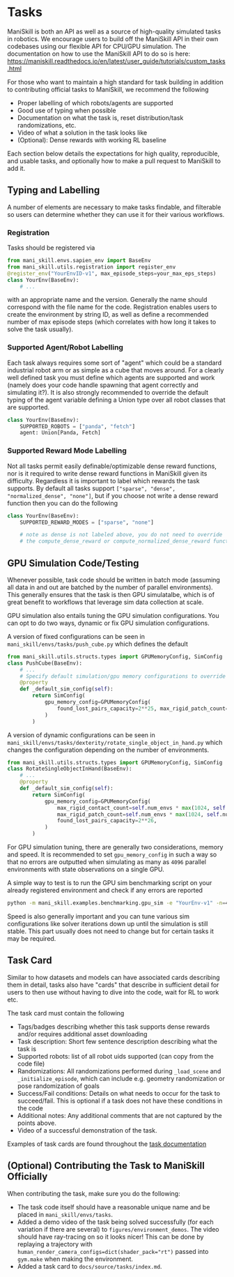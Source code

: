 # Tasks

ManiSkill is both an API as well as a source of high-quality simulated tasks in robotics. We encourage users to build off the ManiSkill API in their own codebases using our flexible API for CPU/GPU simulation. The documentation on how to use the ManiSkill API to do so is here: https://maniskill.readthedocs.io/en/latest/user_guide/tutorials/custom_tasks.html

For those who want to maintain a high standard for task building in addition to contributing official tasks to ManiSkill, we recommend the following
- Proper labelling of which robots/agents are supported
- Good use of typing when possible
- Documentation on what the task is, reset distribution/task randomizations, etc. 
- Video of what a solution in the task looks like
- (Optional): Dense rewards with working RL baseline

Each section below details the expectations for high quality, reproducible, and usable tasks, and optionally how to make a pull request to ManiSkill to add it.


## Typing and Labelling

A number of elements are necessary to make tasks findable, and filterable so users can determine whether they can use it for their various workflows.

### Registration

Tasks should be registered via

```python
from mani_skill.envs.sapien_env import BaseEnv
from mani_skill.utils.registration import register_env
@register_env("YourEnvID-v1", max_episode_steps=your_max_eps_steps)
class YourEnv(BaseEnv):
    # ...
```

with an appropriate name and the version. Generally the name should correspond with the file name for the code. Registration enables users to create the environment by string ID, as well as define a recommended number of max episode steps (which correlates with how long it takes to solve the task usually).

### Supported Agent/Robot Labelling

Each task always requires some sort of "agent" which could be a standard industrial robot arm or as simple as a cube that moves around. For a clearly well defined task you must define which agents are supported and work (namely does your code handle spawning that agent correctly and simulating it?). It is also strongly recommended to override the default typing of the agent variable defining a Union type over all robot classes that are supported.

```python
class YourEnv(BaseEnv):
    SUPPORTED_ROBOTS = ["panda", "fetch"]
    agent: Union[Panda, Fetch]
```

### Supported Reward Mode Labelling

Not all tasks permit easily definable/optimizable dense reward functions, nor is it required to write dense reward functions in ManiSkill given its difficulty. Regardless it is important to label which rewards the task supports. By default all tasks support `["sparse", "dense", "normalized_dense", "none"]`, but if you choose not write a dense reward function then you can do the following

```python
class YourEnv(BaseEnv):
    SUPPORTED_REWARD_MODES = ["sparse", "none"]

    # note as dense is not labeled above, you do not need to override 
    # the compute_dense_reward or compute_normalized_dense_reward functions
```

## GPU Simulation Code/Testing

Whenever possible, task code should be written in batch mode (assuming all data in and out are batched by the number of parallel environments). This generally ensures that the task is then GPU simulatalbe, which is of great benefit to workflows that leverage sim data collection at scale.

GPU simulation also entails tuning the GPU simulation configurations. You can opt to do two ways, dynamic or fix GPU simulation configurations.

A version of fixed configurations can be seen in `mani_skill/envs/tasks/push_cube.py` which defines the default

```python
from mani_skill.utils.structs.types import GPUMemoryConfig, SimConfig
class PushCube(BaseEnv):
    # ...
    # Specify default simulation/gpu memory configurations to override any default values
    @property
    def _default_sim_config(self):
        return SimConfig(
            gpu_memory_config=GPUMemoryConfig(
                found_lost_pairs_capacity=2**25, max_rigid_patch_count=2**18
            )
        )
```

A version of dynamic configurations can be seen in `mani_skill/envs/tasks/dexterity/rotate_single_object_in_hand.py` which changes the configuration depending on the number of environments.

```python
from mani_skill.utils.structs.types import GPUMemoryConfig, SimConfig
class RotateSingleObjectInHand(BaseEnv):
    # ...
    @property
    def _default_sim_config(self):
        return SimConfig(
            gpu_memory_config=GPUMemoryConfig(
                max_rigid_contact_count=self.num_envs * max(1024, self.num_envs) * 8,
                max_rigid_patch_count=self.num_envs * max(1024, self.num_envs) * 2,
                found_lost_pairs_capacity=2**26,
            )
        )
```

For GPU simulation tuning, there are generally two considerations, memory and speed. It is recommended to set `gpu_memory_config` in such a way so that no errors are outputted when simulating as many as `4096` parallel environments with state observations on a single GPU. 

A simple way to test is to run the GPU sim benchmarking script on your already registered environment and check if any errors are reported

```bash
python -m mani_skill.examples.benchmarking.gpu_sim -e "YourEnv-v1" -n=4096 -o=state
```

Speed is also generally important and you can tune various sim configurations like solver iterations down up until the simulation is still stable. This part usually does not need to change but for certain tasks it may be required.

<!-- TODO
## Task Writing Semantics

While not strictly necessary, there are a few programming semantics/patterns to be aware of in order to make task code easier to write as well as being more readable. -->

## Task Card

Similar to how datasets and models can have associated cards describing them in detail, tasks also have "cards" that describe in sufficient detail for users to then use without having to dive into the code, wait for RL to work etc.

The task card must contain the following
- Tags/badges describing whether this task supports dense rewards and/or requires additional asset downloading
- Task description: Short few sentence description describing what the task is
- Supported robots: list of all robot uids supported (can copy from the code file)
- Randomizations: All randomizations performed during `_load_scene` and `_initialize_episode`, which can include e.g. geometry randomization or pose randomization of goals
- Success/Fail conditions: Details on what needs to occur for the task to succeed/fail. This is optional if a task does not have these conditions in the code
- Additional notes: Any additional comments that are not captured by the points above.
- Video of a successful demonstration of the task.

Examples of task cards are found throughout the [task documentation](../tasks/index.md)

## (Optional) Contributing the Task to ManiSkill Officially

When contributing the task, make sure you do the following:

- The task code itself should have a reasonable unique name and be placed in `mani_skill/envs/tasks`.
- Added a demo video of the task being solved successfully (for each variation if there are several) to `figures/environment_demos`. The video should have ray-tracing on so it looks nicer! This can be done by replaying a trajectory with `human_render_camera_configs=dict(shader_pack="rt")` passed into `gym.make` when making the environment.
- Added a task card to `docs/source/tasks/index.md`.